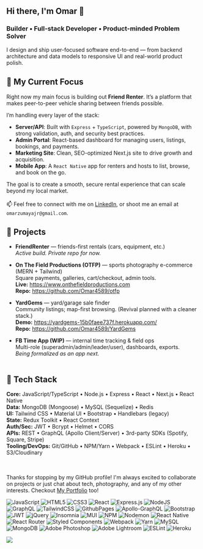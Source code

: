 ## Hi there, I'm Omar 👋
### Builder • Full-stack Developer • Product-minded Problem Solver
I design and ship user-focused software end-to-end — from backend architecture and data models to responsive UI and real-world product polish.

## 🔭 My Current Focus
Right now my main focus is building out **Friend Renter**. It’s a platform that makes peer-to-peer vehicle sharing between friends possible.  

I’m handling every layer of the stack:
- **Server/API**: Built with `Express` + `TypeScript`, powered by `MongoDB`, with strong validation, auth, and security best practices.  
- **Admin Portal**: React-based dashboard for managing users, listings, bookings, and payments.  
- **Marketing Site**: Clean, SEO-optimized Next.js site to drive growth and acquisition.  
- **Mobile App**: A `React Native` app for renters and hosts to list, browse, and book on the go.  

The goal is to create a smooth, secure rental experience that can scale beyond my local market.
<br><br> 📫 Feel free to connect with me on [LinkedIn](https://www.linkedin.com/in/omarzumaya), or shoot me an email at `omarzumayajr@gmail.com`.

## 🚀 Projects
- **FriendRenter** — friends-first rentals (cars, equipment, etc.)  
  _Active build. Private repo for now._

- **On The Field Productions (OTFP)** — sports photography e-commerce (MERN + Tailwind)  
  Square payments, galleries, cart/checkout, admin tools.  
  **Live:** https://www.onthefieldproductions.com  
  **Repo:** https://github.com/Omar4589/otfp

- **YardGems** — yard/garage sale finder  
  Community listings; map-first browsing. (Revival planned with a cleaner stack.)  
  **Demo:** https://yardgems-15b0faee737f.herokuapp.com/  
  **Repo:** https://github.com/Omar4589/YardGems

- **FB Time App (WIP)** — internal time tracking & field ops  
  Multi-role (superadmin/admin/leader/user), dashboards, exports.  
  _Being formalized as an app next._
<br><br>

## 🧰 Tech Stack
**Core:** JavaScript/TypeScript • Node.js • Express • React • Next.js • React Native  
**Data:** MongoDB (Mongoose) • MySQL (Sequelize) • Redis  
**UI:** Tailwind CSS • Material UI • Bootstrap • Handlebars (legacy)  
**State:** Redux Toolkit • React Context  
**Auth/Sec:** JWT • Bcrypt • Helmet • CORS  
**APIs:** REST • GraphQL (Apollo Client/Server) • 3rd-party SDKs (Spotify, Square, Stripe)  
**Tooling/DevOps:** Git/GitHub • NPM/Yarn • Webpack • ESLint • Heroku • S3/Cloudinary


<br></br>
Thanks for stopping by my GitHub profile! I'm always excited to collaborate on projects or just chat about tech, photography, and any of my other interests. Checkout [My Portfolio](https://omar4589.github.io/MyPortfolio/) too!<br>

![JavaScript](https://img.shields.io/badge/javascript-%23323330.svg?style=flat&logo=javascript&logoColor=%23F7DF1E) ![HTML5](https://img.shields.io/badge/html5-%23E34F26.svg?style=flat&logo=html5&logoColor=white) ![CSS3](https://img.shields.io/badge/css3-%231572B6.svg?style=flat&logo=css3&logoColor=white) ![React](https://img.shields.io/badge/react-%2320232a.svg?style=flat&logo=react&logoColor=%2361DAFB) ![Express.js](https://img.shields.io/badge/express.js-%23404d59.svg?style=flat&logo=express&logoColor=%2361DAFB) ![NodeJS](https://img.shields.io/badge/node.js-6DA55F?style=flat&logo=node.js&logoColor=white) ![GraphQL](https://img.shields.io/badge/-GraphQL-E10098?style=flat&logo=graphql&logoColor=white)  ![TailwindCSS](https://img.shields.io/badge/tailwindcss-%2338B2AC.svg?style=flat&logo=tailwind-css&logoColor=white)  ![GithubPages](https://img.shields.io/badge/github%20pages-121013?style=flat&logo=github&logoColor=white) ![Apollo-GraphQL](https://img.shields.io/badge/-ApolloGraphQL-311C87?style=flat&logo=apollo-graphql) ![Bootstrap](https://img.shields.io/badge/bootstrap-%238511FA.svg?style=flat&logo=bootstrap&logoColor=white)  ![JWT](https://img.shields.io/badge/JWT-black?style=flat&logo=JSON%20web%20tokens) ![jQuery](https://img.shields.io/badge/jquery-%230769AD.svg?style=flat&logo=jquery&logoColor=white) ![Insomnia](https://img.shields.io/badge/Insomnia-black?style=flat&logo=insomnia&logoColor=5849BE) ![MUI](https://img.shields.io/badge/MUI-%230081CB.svg?style=flat&logo=mui&logoColor=white) ![NPM](https://img.shields.io/badge/NPM-%23CB3837.svg?style=flat&logo=npm&logoColor=white) ![Nodemon](https://img.shields.io/badge/NODEMON-%23323330.svg?style=flat&logo=nodemon&logoColor=%BBDEAD)  ![React Native](https://img.shields.io/badge/react_native-%2320232a.svg?style=flat&logo=react&logoColor=%2361DAFB) ![React Router](https://img.shields.io/badge/React_Router-CA4245?style=flat&logo=react-router&logoColor=white) ![Styled Components](https://img.shields.io/badge/styled--components-DB7093?style=flat&logo=styled-components&logoColor=white) ![Webpack](https://img.shields.io/badge/webpack-%238DD6F9.svg?style=flat&logo=webpack&logoColor=black) ![Yarn](https://img.shields.io/badge/yarn-%232C8EBB.svg?style=flat&logo=yarn&logoColor=white) ![MySQL](https://img.shields.io/badge/mysql-%2300000f.svg?style=flat&logo=mysql&logoColor=white) ![MongoDB](https://img.shields.io/badge/MongoDB-%234ea94b.svg?style=flat&logo=mongodb&logoColor=white) ![Adobe Photoshop](https://img.shields.io/badge/adobe%20photoshop-%2331A8FF.svg?style=flat&logo=adobe%20photoshop&logoColor=white) ![Adobe Lightroom](https://img.shields.io/badge/Adobe%20Lightroom-31A8FF.svg?style=flat&logo=Adobe%20Lightroom&logoColor=white) ![ESLint](https://img.shields.io/badge/ESLint-4B3263?style=flat&logo=eslint&logoColor=white) ![Heroku](https://img.shields.io/badge/heroku-%23430098.svg?style=flat&logo=heroku&logoColor=white)

![](https://quotes-github-readme.vercel.app/api?theme=dark)
